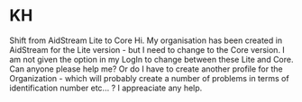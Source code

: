 # KH
Shift from AidStream Lite to Core
Hi.
My organisation has been created in AidStream for the Lite version - but I need to change to the Core version. I am not given the option in my LogIn to change between these Lite and Core. Can anyone please help me?
Or do I have to create another profile for the Organization - which will probably create a number of problems in terms of identification number etc... ?
I appreaciate any help.
